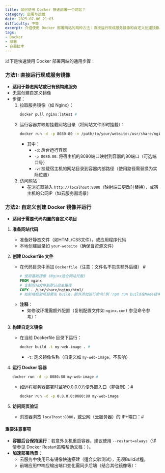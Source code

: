 ```yaml
---
title: 如何使用 Docker 快速部署一个网站？
category: 部署与运维
date: 2025-07-06 21:03
difficulty: 中等
excerpt: 介绍使用 Docker 部署网站的两种方法：直接运行现成服务镜像和自定义创建镜像。
tags:
- Docker
- 部署
- 容器技术
---
```

以下是快速使用 Docker 部署网站的通用步骤：

### 方法1: 直接运行现成服务镜像
- **适用于静态网站或已有预构建服务**
- 无需创建自定义镜像
- 步骤：
  1. 拉取服务镜像（如 Nginx）：  
     ```bash
     docker pull nginx:latest #
     ```
  2. 运行容器并映射挂载网站目录（将网站文件即时挂载）：  
     ```bash
     docker run -d -p 8080:80 -v /path/to/your/website:/usr/share/nginx/html nginx:latest #
     ```
     - 其中：
       - `-d`: 后台运行容器
       - `-p 8080:80`: 将宿主机的8080端口映射到容器的80端口（可选端口号）
       - `-v`: 挂载宿主机的网站目录到容器内部路径（使用路径需替换为实际位置）
  3. 访问网站：  
     - 在浏览器输入 `http://localhost:8080`（映射端口更改时替换），或宿主机的公网IP（如云服务器场景）

### 方法2: 自定义创建 Docker 镜像并运行
- **适用于需要代码内置的自定义项目**

1. **准备网站代码**
   - 准备好静态文件（如HTML/CSS文件），或应用程序代码
   - 本地创建目录如 `your-website`（确保含资源文件）

2. **创建 Dockerfile 文件**
   - 在代码目录中添加 `Dockerfile`（注意：文件名不包含额外后缀） #
     ```dockerfile
     # 使用基础镜像 (Nginx适合网站托載)
     FROM nginx
     # 复制网站文件到默认宿主路径
     COPY . /usr/share/nginx/html/
     # 如前端框架项目需先 build，额外添加运行命令(例：npm run build在Node镜中)
     ```
   - **注释**：
     - 如修改环境需额外配置（复制配置文件如 `nginx.conf` 参见命令参考）：

3. **构建自定义镜像**
   - 在当前 Dockerfile 目录下运行：  
     ```bash
     docker build -t my-web-image . #
     ```
     - `-t`: 定义镜像名称（自定义如 `my-web-image`，不影响）

4. **运行 Docker 容器**
   ```bash
   docker run -d -p 8080:80 my-web-image #
   ```
   - 如远程服务器部署时监听0.0.0.0方便外部入口（非强制）：#
     ```bash
     docker run -d -p 0.0.0.0:8080:80 my-web-image
     ```

5. **访问网页验证**
   - 浏览器浏览 `localhost:8080`，或公网（云服务器）的 IP+端口：#

#### 重要注意事项
- **容器后台保持运行**：若意外关机重启容器，建议使用 `--restart=always`（详情参见 Docker Restart策略帮助文档：）。 
- **加速部署场景**：
  - 云服务中使用已有镜像快速搭建（适合实验测试），无须Build过程。
  - 前端应用中响应输出端口变化需同步后端（结合其他镜像等）：
